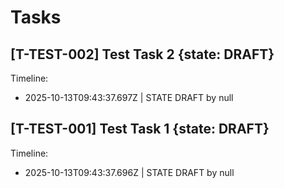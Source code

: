 # Tasks

## [T-TEST-002] Test Task 2 {state: DRAFT}

Timeline:
- 2025-10-13T09:43:37.697Z | STATE DRAFT by null

## [T-TEST-001] Test Task 1 {state: DRAFT}

Timeline:
- 2025-10-13T09:43:37.696Z | STATE DRAFT by null

